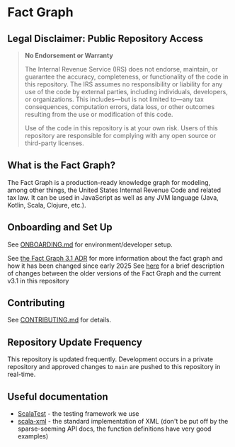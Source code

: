 # Fact Graph

## Legal Disclaimer: Public Repository Access

> **No Endorsement or Warranty**
>
> The Internal Revenue Service (IRS) does not endorse, maintain, or guarantee the accuracy, completeness, or functionality of the code in this repository.
> The IRS assumes no responsibility or liability for any use of the code by external parties, including individuals, developers, or organizations.
> This includes—but is not limited to—any tax consequences, computation errors, data loss, or other outcomes resulting from the use or modification of this code.
>
> Use of the code in this repository is at your own risk. Users of this repository are responsible for complying with any open source or third-party licenses.

## What is the Fact Graph?

The Fact Graph is a production-ready knowledge graph for modeling, among other things, the United States Internal Revenue Code and related tax law.
It can be used in JavaScript as well as any JVM language (Java, Kotlin, Scala, Clojure, etc.).

## Onboarding and Set Up
See [ONBOARDING.md](ONBOARDING.md) for environment/developer setup.

See [the Fact Graph 3.1 ADR](docs/fact-graph-3.1-adr.md) for more information about the fact graph and how it has been changed since early 2025
See [here](docs/from-3.0-to-3.1.md) for a brief description of changes between the older versions of the Fact Graph and the current v3.1 in this repository 

## Contributing
See [CONTRIBUTING.md](CONTRIBUTING.md) for details.

## Repository Update Frequency 

This repository is updated frequently. Development occurs in a private repository and approved changes to `main` are pushed to this repository in real-time.

## Useful documentation
* [ScalaTest](https://www.scalatest.org/) - the testing framework we use
* [scala-xml](https://www.scala-lang.org/api/2.12.19/scala-xml/scala/xml/) - the standard implementation of XML (don't be put off by the sparse-seeming API docs, the function definitions have very good examples)
